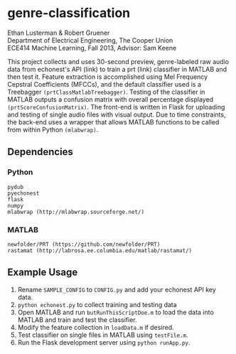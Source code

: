 # genre-classification

Ethan Lusterman & Robert Gruener  
Department of Electrical Engineering, The Cooper Union  
ECE414 Machine Learning, Fall 2013, Advisor: Sam Keene  

This project collects and uses 30-second preview, genre-labeled raw audio data from echonest's API (link) to train a prt (link) classifier in MATLAB and then test it. Feature extraction is accomplished using Mel Frequency Cepstral Coefficients (MFCCs), and the default classifier used is a Treebagger `(prtClassMatlabTreebagger)`. Testing of the classifier in MATLAB outputs a confusion matrix with overall percentage displayed `(prtScoreConfusionMatrix)`. The front-end is written in Flask for uploading and testing of single audio files with visual output. Due to time constraints, the back-end uses a wrapper that allows MATLAB functions to be called from within Python `(mlabwrap)`.

## Dependencies

### Python
```
pydub
pyechonest
flask
numpy
mlabwrap (http://mlabwrap.sourceforge.net/)
```

### MATLAB
```
newfolder/PRT (https://github.com/newfolder/PRT)
rastamat (http://labrosa.ee.columbia.edu/matlab/rastamat/)
```

## Example Usage

1. Rename `SAMPLE_CONFIG` to `CONFIG.py` and add your echonest API key data.
2. `python echonest.py` to collect training and testing data
3. Open MATLAB and run `butRunThisScriptDoe.m` to load the data into MATLAB and train and test the classifier.
4. Modify the feature collection in `loadData.m` if desired.
5. Test classifier on single files in MATLAB using `testFile.m`.
6. Run the Flask development server using `python runApp.py`.
